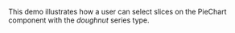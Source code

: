 This demo illustrates how a&nbsp;user can select slices on&nbsp;the PieChart component with the _doughnut_ series type.